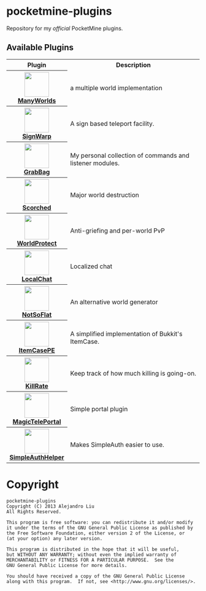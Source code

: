 pocketmine-plugins
==================

Repository for my *official* PocketMine plugins.

## Available Plugins

<table>
<tr><th>Plugin</th><th>Description</th></tr>
<!---------------------------------------------------------------------->
<tr>
  <th>
    <a href="http://forums.pocketmine.net/plugins/manyworlds.1042/">
      <img src="https://raw.githubusercontent.com/alejandroliu/pocketmine-plugins/master/Media/ManyWorlds-icon.png" style="width:64px;height:64px" width="64" height="64"/>
      <br/>
      ManyWorlds
    </a>
  </th>
  <td>
    a multiple world implementation
  </td>
</tr>
<!---------------------------------------------------------------------->
<tr>
  <th>
    <a href="http://forums.pocketmine.net/plugins/signwarp.1043/">
      <img src="https://raw.githubusercontent.com/alejandroliu/pocketmine-plugins/master/Media/SignWarp-icon.png" style="width:64px;height:64px" width="64" height="64"/>
      <br/>
      SignWarp
    </a>
  </th>
  <td>
    A sign based teleport facility.
  </td>
</tr>
<!---------------------------------------------------------------------->

<tr>
  <th>
    <a href="http://forums.pocketmine.net/plugins/grabbag.1060/">
      <img src="https://raw.githubusercontent.com/alejandroliu/pocketmine-plugins/master/Media/GrabBag-icon.png" style="width:64px;height:64px" width="64" height="64"/>
      <br/>
      GrabBag
    </a>
  </th>
  <td>
    My personal collection of commands and listener modules.
  </td>
</tr>
<!---------------------------------------------------------------------->
<tr>
  <th>
    <a href="http://forums.pocketmine.net/plugins/scorched.1062/">
      <img src="https://raw.githubusercontent.com/alejandroliu/pocketmine-plugins/master/Media/Scorched-icon.jpg" style="width:64px;height:64px" width="64" height="64"/>
      <br/>
      Scorched
    </a>
  </th>
  <td>
    Major world destruction
  </td>
</tr>
<!---------------------------------------------------------------------->
<tr>
  <th>
    <a href="http://forums.pocketmine.net/plugins/worldprotect.1079/">
      <img src="https://raw.githubusercontent.com/alejandroliu/pocketmine-plugins/master/Media/WorldProtect-icon.png" style="width:64px;height:64px" width="64" height="64"/>
      <br/>
      WorldProtect
    </a>
  </th>
  <td>
    Anti-griefing and per-world PvP
  </td>
</tr>
<!---------------------------------------------------------------------->
<tr>
  <th>
    <a href="http://forums.pocketmine.net/plugins/localchat.1083/">
      <img src="https://raw.githubusercontent.com/alejandroliu/pocketmine-plugins/master/Media/localchat-icon.jpg" style="width:64px;height:64px" width="64" height="64"/>
      <br/>
      LocalChat
    </a>
  </th>
  <td>
    Localized chat
  </td>
</tr>
<!---------------------------------------------------------------------->
<tr>
  <th>
    <a href="http://forums.pocketmine.net/plugins/notsoflat.385/">
      <img src="https://raw.githubusercontent.com/alejandroliu/pocketmine-plugins/master/Media/Notsoflat-icon.png" style="width:64px;height:64px" width="64" height="64"/>
      <br/>
      NotSoFlat
    </a>
  </th>
  <td>
    An alternative world generator
  </td>
</tr>
<!---------------------------------------------------------------------->
<tr>
  <th>
    <a href="http://forums.pocketmine.net/plugins/itemcase.1138/">
      <img src="https://raw.githubusercontent.com/alejandroliu/pocketmine-plugins/master/Media/ItemCase-icon.png" style="width:64px;height:64px" width="64" height="64"/>
      <br/>
      ItemCasePE
    </a>
  </th>
  <td>
    A simplified implementation of Bukkit's ItemCase.
  </td>
</tr>
<!---------------------------------------------------------------------->
<tr>
  <th>
    <a href="http://forums.pocketmine.net/plugins/killrate.1137/">
      <img src="https://raw.githubusercontent.com/alejandroliu/pocketmine-plugins/master/Media/killrate.png" style="width:64px;height:64px" width="64" height="64"/>
      <br/>
      KillRate
    </a>
  </th>
  <td>
    Keep track of how much killing is going-on.
  </td>
</tr>
<!---------------------------------------------------------------------->
<tr>
  <th>
    <a href="http://forums.pocketmine.net/plugins/magicteleportal.1146/">
      <img src="https://raw.githubusercontent.com/alejandroliu/pocketmine-plugins/master/Media/portal-icon.jpg" style="width:64px;height:64px" width="64" height="64"/>
      <br/>
      MagicTelePortal
    </a>
  </th>
  <td>
    Simple portal plugin
  </td>
</tr>
<!---------------------------------------------------------------------->
<tr>
  <th>
    <a href="http://forums.pocketmine.net/plugins/simpleauthhelper.1112/">
      <img src="https://raw.githubusercontent.com/alejandroliu/pocketmine-plugins/master/Media/helper-icon.png" style="width:64px;height:64px" width="64" height="64"/>
      <br/>
      SimpleAuthHelper
    </a>
  </th>
  <td>
    Makes SimpleAuth easier to use.
  </td>
</tr>
<!---------------------------------------------------------------------->
</table>



Copyright
=========

    pocketmine-plugins
    Copyright (C) 2013 Alejandro Liu
    All Rights Reserved.

    This program is free software: you can redistribute it and/or modify
    it under the terms of the GNU General Public License as published by
    the Free Software Foundation, either version 2 of the License, or
    (at your option) any later version.

    This program is distributed in the hope that it will be useful,
    but WITHOUT ANY WARRANTY; without even the implied warranty of
    MERCHANTABILITY or FITNESS FOR A PARTICULAR PURPOSE.  See the
    GNU General Public License for more details.

    You should have received a copy of the GNU General Public License
    along with this program.  If not, see <http://www.gnu.org/licenses/>.

